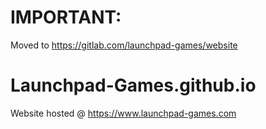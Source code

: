 # IMPORTANT:
Moved to https://gitlab.com/launchpad-games/website

# Launchpad-Games.github.io
Website hosted @ https://www.launchpad-games.com

